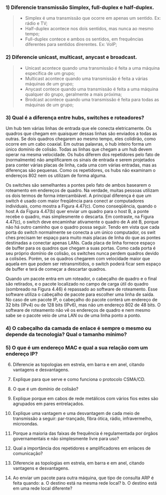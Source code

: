 ### 1)	Diferencie transmissão Simplex, full-duplex e half-duplex.

> - Simplex é uma transmissão que ocorre em apenas um sentido. Ex: rádio e TV;
> - Half-duplex acontece nos dois sentidos, mas nunca ao mesmo tempo;
> - Full-duplex contece e ambos os sentidos, em frequências diferentes para sentidos direrentes. Ex: VoIP;

### 2)	Diferencie unicast, multicast, anycast e broadcast.

> - Unicast acontece quando uma transmissão é feita a uma máquina específica de um grupo;
> - Multicast acontece quando uma transmissão é feita a várias máquinas de um grupo;
> - Anycast contece quando uma transmissão é feita a uma máquina qualquer do grupo, geralmente a mais próxima;
> - Brodcast acontece quando uma transmissão é feita para todas as máquinas de um grupo;

### 3)	Qual é a diferença entre hubs, switches e roteadores?

Um hub tem várias linhas de entrada que ele conecta eletricamente.
Os quadros que chegam em quaisquer dessas linhas são enviados a todas as outras. Se dois
quadros chegarem ao mesmo tempo, eles colidirão, como ocorre em um cabo coaxial. Em outras
palavras, o hub inteiro forma um único domínio de colisão. Todas as linhas que chegam a um hub
devem operar na mesma velocidade. Os hubs diferem dos repetidores pelo fato de (normalmente)
não amplificarem os sinais de entrada e serem projetados para conter várias placas de linha, cada
uma com várias entradas, mas as diferenças são pequenas. Como os repetidores, os hubs não
examinam o endereços 802 nem os utilizam de forma alguma.

Os switches são semelhantes a pontes pelo fato de ambos basearem o roteamento em endereços
de quadro. Na verdade, muitas pessoas utilizam os dois termos de forma intercambiável. A principal
diferença é que um switch é usado com maior freqüência para conect ar computadores individuais,
como mostra a Figura 4.47(c). Como conseqüência, quando o host A da Figura 4.47(b) quer enviar
um quadro para o host B, a ponte recebe o quadro, mas simplesmente o descarta. Em contraste, na
Figura 4.47(c), o switch deve encaminhar ativamente o quadro de A até B, porque não há outro
caminho que o quadro possa seguir. Tendo em vista que cada porta do switch normalmente se
conecta a um único computador, os swit ches precisam ter espaço para muito mais placas de linha
do que as pontes destinadas a conectar apenas LANs. Cada placa de linha fornece espaço de buffer
para os quadros que chegam a suas portas. Como cada porta é seu próprio domínio de colisão, os
switches nunca perdem quadros devido a colisões. Porém, se os quadros chegarem com velocidade
maior que aquela em que podem ser retransmitidos, o switch poderá ficar sem espaço de buffer e
terá de começar a descartar quadros.

Quando um pacote entra em um roteador, o cabeçalho de quadro
e o final são retirados, e o pacote localizado no campo de carga útil do quadro (sombreado na
Figura 4.46) é repassado ao software de roteamento. Esse software utiliza o cabeçalho de pacote
para escolher uma linha de saída. No caso de um pacote IP, o cabeçalho do pacote conterá um
endereço de 32 bits (IPv4) ou de 128 bits (IPv6), mas não um endereço 802 de 48 bits. O software
de roteamento não vê os endereços de quadro e nem mesmo sabe se o pacote veio de uma LAN ou
de uma linha ponto a ponto.

### 4)	O cabeçalho da camada de enlace é sempre o mesmo ou depende da tecnologia? Qual o tamanho mínimo?



### 5)	O que é um endereço MAC e qual a sua relação com um endereço IP?

6)	Diferencie as topologias em estrela, em barra e em anel, citando vantagens e desvantagens.

7)	Explique para que serve e como funciona o protocolo CSMA/CD.

8)	O que é um domínio de colisão?

9)	Explique porque em cabos de rede metálicos com vários fios estes são agrupados em pares entrelaçados.

10)	Explique uma vantagem e uma desvantagem de cada meio de transmissão a seguir: par-trançado, fibra ótica, rádio, infravermelho, microondas.

11)	Porque a maioria das faixas de frequência é regulamentada por órgãos governamentais e não simplesmente livre para uso?

12)	Qual a importância dos repetidores e amplificadores em enlaces de comunicação?

13)	Diferencie as topologias em estrela, em barra e em anel, citando vantagens e desvantagens.

14)	Ao enviar um pacote para outra máquina, que tipo de consulta ARP é feita quando:
a.	O destino está na mesma rede local?
b.	O destino está em uma rede local diferente?

